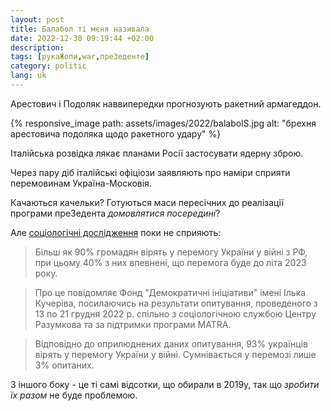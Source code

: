 ```yaml
---
layout: post
title: Балабол ті мєня називала
date: 2022-12-30 09:19:44 +02:00
description: 
tags: [рукаЖопи,war,преЗеденте]
category: politic
lang: uk
---
```


Арестович і Подоляк наввипередки прогнозують ракетний армагеддон.

{% responsive_image path: assets/images/2022/balabolS.jpg alt: "брехня арестовича подоляка щодо ракетного удару" %}

Італійська розвідка лякає планами Росії застосувати ядерну зброю.

Через пару діб італійські офіціози заявляють про наміри сприяти перемовинам Україна-Московія.

Качаються качельки?
Готуються маси пересічних до реалізації програми преЗедента _домовлятися посередині_?

Але [соціологічні дослідження](https://dif.org.ua/article/pidsumki-2022-pid-sino-zhovtim-praporom-svobodi) поки не сприяють:

> Більш як 90% громадян вірять у перемогу України у війні з РФ, при цьому 40% з них впевнені, що перемога буде до літа 2023 року.

> Про це повідомляє Фонд "Демократичні ініціативи" імені Ілька Кучеріва, посилаючись на результати опитування, проведеного з 13 по 21 грудня 2022 р. спільно з соціологічною службою Центру Разумкова та за підтримки програми MATRA.

> Відповідно до оприлюднених даних опитування, 93% українців вірять у перемогу України у війні. Сумнівається у перемозі лише 3% опитаних.

З іншого боку - це ті самі відсотки, що обирали в 2019у, так що _зробити їх разом_ не буде проблемою.